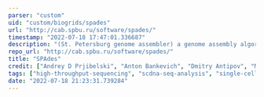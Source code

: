 ```yaml
---
parser: "custom"
uid: "custom/biogrids/spades"
url: "http://cab.spbu.ru/software/spades/"
timestamp: "2022-07-18 17:47:01.336687"
description: "(St. Petersburg genome assembler) a genome assembly algorithm designed for single-cell and multi-cell bacterial data sets."
repo_url: "http://cab.spbu.ru/software/spades/"
title: "SPAdes"
credit: ["Andrey D Prjibelski", "Anton Bankevich", "Dmitry Antipov", "Max A Alekseyev", "Pavel A Pevzner", "Sergey Nurk", "Yana Safonova"]
tags: ["high-throughput-sequencing", "scdna-seq-analysis", "single-cell-assemblers"]
date: "2022-07-18 21:23:31.739284"
---
```

